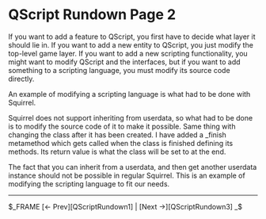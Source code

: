 # QScript Rundown Page 2

If you want to add a feature to QScript, you first have to decide what layer it should lie in. If you want to add a new entity to QScript, you just modify the top-level game layer. If you want to add a new scripting functionality, you might want to modify QScript and the interfaces, but if you want to add something to a scripting language, you must modify its source code directly.

An example of modifying a scripting language is what had to be done with Squirrel.

Squirrel does not support inheriting from userdata, so what had to be done is to modify the source code of it to make it possible.
Same thing with changing the class after it has been created. I have added a _finish metamethod which gets called when the class is finished defining its methods. Its return value is what the class will be set to at the end.

The fact that you can inherit from a userdata, and then get another userdata instance should not be possible in regular Squirrel. This is an example of modifying the scripting language to fit our needs.

---

$_FRAME
[<- Prev][QScriptRundown1] | [Next ->][QScriptRundown3]
_$